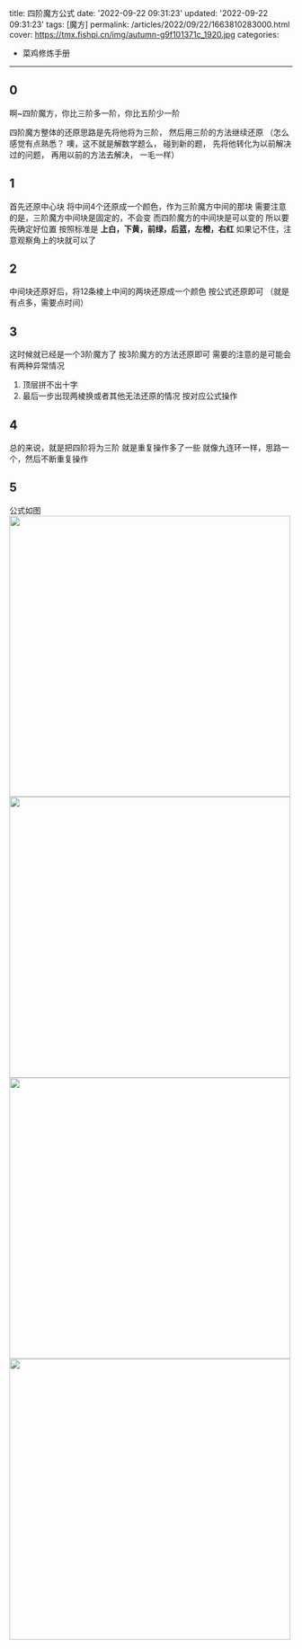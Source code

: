 title: 四阶魔方公式
date: '2022-09-22 09:31:23'
updated: '2022-09-22 09:31:23'
tags: [魔方]
permalink: /articles/2022/09/22/1663810283000.html
cover: https://tmx.fishpi.cn/img/autumn-g9f101371c_1920.jpg
categories: 
- 菜鸡修炼手册
---

## 0
啊~四阶魔方，你比三阶多一阶，你比五阶少一阶

四阶魔方整体的还原思路是先将他将为三阶，
然后用三阶的方法继续还原
（怎么感觉有点熟悉？
噢，这不就是解数学题么，
碰到新的题，
先将他转化为以前解决过的问题，
再用以前的方法去解决，
一毛一样）

## 1
首先还原中心块
将中间4个还原成一个颜色，作为三阶魔方中间的那块
需要注意的是，三阶魔方中间块是固定的，不会变
而四阶魔方的中间块是可以变的
所以要先确定好位置
按照标准是
**上白，下黄，前绿，后蓝，左橙，右红**
如果记不住，注意观察角上的块就可以了

## 2
中间块还原好后，将12条棱上中间的两块还原成一个颜色
按公式还原即可
（就是有点多，需要点时间）

## 3
这时候就已经是一个3阶魔方了
按3阶魔方的方法还原即可
需要的注意的是可能会有两种异常情况
1. 顶层拼不出十字
2. 最后一步出现两棱换或者其他无法还原的情况
按对应公式操作

## 4
总的来说，就是把四阶将为三阶
就是重复操作多了一些
就像九连环一样，思路一个，然后不断重复操作

## 5
公式如图
<img src="https://tmx.fishpi.cn/img/QQ图片20220922095324-1.jpg"  style="width: 500px;"/>
<br/>
<img src="https://tmx.fishpi.cn/img/QQ图片20220922095247-2.jpg"  style="width: 500px;"/>
<br/>
<img src="https://tmx.fishpi.cn/img/QQ图片20220922095308-3.jpg"  style="width: 500px;"/>
<br/>
<img src="https://tmx.fishpi.cn/img/QQ图片20220922095317-4.jpg"  style="width: 500px;"/>
